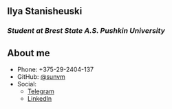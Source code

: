 ## Ilya Stanisheuski


### *Student at Brest State A.S. Pushkin University*


## About me
* Phone: +375-29-2404-137
* GitHub: [@sunvm](https://github.com/sunvm)
* Social:
    * [Telegram](t.me/Smokietrue)
    * [LinkedIn](https://www.linkedin.com/in/ilya-stanishevskiy-29a682205/)
